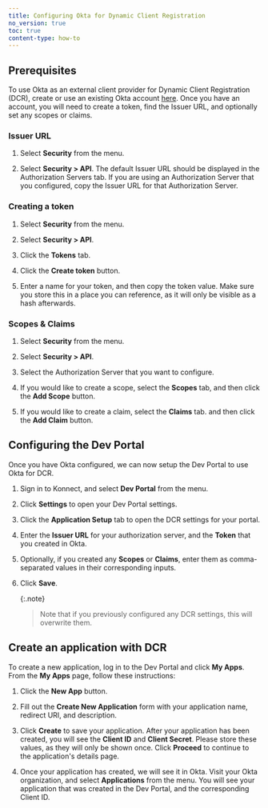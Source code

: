 ```yaml
---
title: Configuring Okta for Dynamic Client Registration
no_version: true
toc: true
content-type: how-to
---
```



## Prerequisites

To use Okta as an external client provider for Dynamic Client Registration (DCR), create or use an existing Okta account [here](http://developer.okta.com). Once you have an account, you will need to create a token, find the Issuer URL, and optionally set any scopes or claims.

### Issuer URL

1. Select **Security** from the menu.

2. Select **Security > API**. The default Issuer URL should be displayed in the Authorization Servers tab. If you are using an Authorization Server that you configured, copy the Issuer URL for that Authorization Server.

### Creating a token

1. Select **Security** from the menu.

2. Select **Security > API**.

3. Click the **Tokens** tab.

4. Click the **Create token** button.

5. Enter a name for your token, and then copy the token value. Make sure you store this in a place you can reference, as it will only be visible as a hash afterwards.

### Scopes & Claims

1. Select **Security** from the menu.

2. Select **Security > API**.

3. Select the Authorization Server that you want to configure.

4. If you would like to create a scope, select the **Scopes** tab, and then click the **Add Scope** button.

5. If you would like to create a claim, select the **Claims** tab. and then click the **Add Claim** button.

## Configuring the Dev Portal

Once you have Okta configured, we can now setup the Dev Portal to use Okta for DCR.

1. Sign in to Konnect, and select **Dev Portal** from the menu.

2. Click **Settings** to open your Dev Portal settings.

3. Click the **Application Setup** tab to open the DCR settings for your portal.

4. Enter the **Issuer URL** for your authorization server, and the **Token** that you created in Okta.

5. Optionally, if you created any **Scopes** or **Claims**, enter them as comma-separated values in their corresponding inputs.

6. Click **Save**.

   {:.note}
   > Note that if you previously configured any DCR settings, this will
   overwrite them.

## Create an application with DCR

To create a new application, log in to the Dev Portal and click **My Apps**. From the **My Apps** page, follow these instructions: 

1. Click the **New App** button.

2. Fill out the **Create New Application** form with your application name, redirect URI, and description.

3. Click **Create** to save your application. After your application has been created, you will see the **Client ID** and **Client Secret**. Please store these values, as they will only be shown once. Click **Proceed** to continue to the application's details page.

4. Once your application has created, we will see it in Okta. Visit your Okta organization, and select **Applications** from the menu. You will see your application that was created in the Dev Portal, and the corresponding Client ID.
